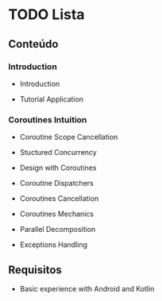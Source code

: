 # TODO Lista

## Conteúdo

### Introduction

- Introduction

- Tutorial Application


### Coroutines Intuition

- Coroutine Scope Cancellation

- Stuctured Concurrency

- Design with Coroutines

- Coroutine Dispatchers

- Coroutines Cancellation

- Coroutines Mechanics

- Parallel Decomposition

- Exceptions Handling


## Requisitos

- Basic experience with Android and Kotlin